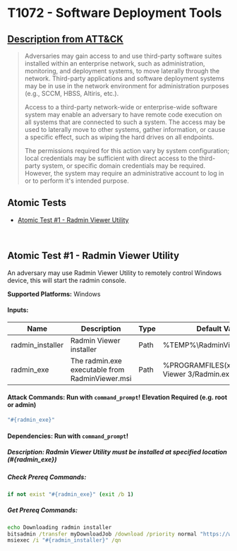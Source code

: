 # T1072 - Software Deployment Tools
## [Description from ATT&CK](https://attack.mitre.org/techniques/T1072)
<blockquote>Adversaries may gain access to and use third-party software suites installed within an enterprise network, such as administration, monitoring, and deployment systems, to move laterally through the network. Third-party applications and software deployment systems may be in use in the network environment for administration purposes (e.g., SCCM, HBSS, Altiris, etc.).

Access to a third-party network-wide or enterprise-wide software system may enable an adversary to have remote code execution on all systems that are connected to such a system. The access may be used to laterally move to other systems, gather information, or cause a specific effect, such as wiping the hard drives on all endpoints.

The permissions required for this action vary by system configuration; local credentials may be sufficient with direct access to the third-party system, or specific domain credentials may be required. However, the system may require an administrative account to log in or to perform it's intended purpose.</blockquote>

## Atomic Tests

- [Atomic Test #1 - Radmin Viewer Utility](#atomic-test-1---radmin-viewer-utility)


<br/>

## Atomic Test #1 - Radmin Viewer Utility
An adversary may use Radmin Viewer Utility to remotely control Windows device, this will start the radmin console.

**Supported Platforms:** Windows




#### Inputs:
| Name | Description | Type | Default Value | 
|------|-------------|------|---------------|
| radmin_installer | Radmin Viewer installer | Path | %TEMP%&#92;RadminViewer.msi|
| radmin_exe | The radmin.exe executable from RadminViewer.msi | Path | %PROGRAMFILES(x86)%/Radmin Viewer 3/Radmin.exe|


#### Attack Commands: Run with `command_prompt`!  Elevation Required (e.g. root or admin) 


```cmd
"#{radmin_exe}"
```




#### Dependencies:  Run with `command_prompt`!
##### Description: Radmin Viewer Utility must be installed at specified location (#{radmin_exe})
##### Check Prereq Commands:
```cmd
if not exist "#{radmin_exe}" (exit /b 1) 
```
##### Get Prereq Commands:
```cmd
echo Downloading radmin installer
bitsadmin /transfer myDownloadJob /download /priority normal "https://www.radmin.com/download/Radmin_Viewer_3.5.2.1_EN.msi" #{radmin_installer}
msiexec /i "#{radmin_installer}" /qn
```




<br/>
